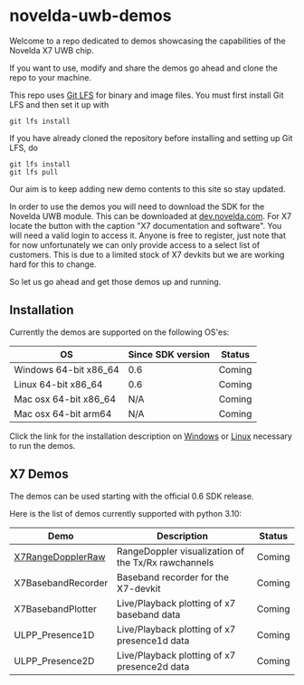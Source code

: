 # novelda-uwb-demos

Welcome to a repo dedicated to demos showcasing the capabilities of the Novelda X7 UWB chip.


If you want to use, modify and share the demos go ahead and clone the repo to 
your machine.

This repo uses [Git LFS](https://git-lfs.com/) for binary and image files. You must first install Git LFS and then set it up with
 ```
 git lfs install
 ```
If you have already cloned the repository before installing and setting up Git LFS, do
 ```
 git lfs install
 git lfs pull
 ```

 Our aim is to keep adding new demo contents to this site so stay updated.

In order to use the demos you will need to download the SDK for the Novelda UWB module. This can be
downloaded at [dev.novelda.com](https://novelda.com/developer). For X7 locate the button with the caption
"X7 documentation and software". You will need a valid login to access it. Anyone is free to
register, just note that for now unfortunately we can only provide access to a select list of customers.
This is due to a limited stock of X7 devkits but we are working hard for this to change.

So let us go ahead and get those demos up and running.

## Installation ##

Currently the demos are supported on the following OS'es:

 OS                    | Since SDK version | Status |
|-----------------------|---------|--------|
| Windows 64-bit x86_64 | 0.6     | Coming |
| Linux 64-bit x86_64   | 0.6     | Coming |
| Mac osx 64-bit x86_64 | N/A     | Coming |
| Mac osx 64-bit arm64  | N/A     | Coming |

Click the link for the installation description on [Windows](./InstallationDescription_Windows.md) 
or [Linux](./InstallationDescription_Linux.md) necessary to run the demos. 

## X7 Demos ##

The demos can be used starting with the official 0.6 SDK release. 

Here is the list of demos currently supported with python 3.10:

| Demo                                                                                   | Description                                         | Status |
|----------------------------------------------------------------------------------------|-----------------------------------------------------|--------|
| [X7RangeDopplerRaw](./Demos/RadarDirect/X7RangeDopplerRaw/X7RangeDopplerRaw_Readme.md) | RangeDoppler visualization of the Tx/Rx rawchannels | Coming |
| X7BasebandRecorder                                                                     | Baseband recorder for the X7-devkit                 | Coming |
| X7BasebandPlotter                                                                      | Live/Playback plotting of x7 baseband data          | Coming |
| ULPP_Presence1D                                                                        | Live/Playback plotting of x7 presence1d data        | Coming |
| ULPP_Presence2D                                                                        | Live/Playback plotting of x7 presence2d data        | Coming |

